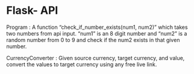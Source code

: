 # Flask- API
Program : A function “check_if_number_exists(num1, num2)” which takes two numbers from api
input. “num1” is an 8 digit number and “num2” is a random number from 0 to 9 and
check if the num2 exists in that given number.

CurrencyConverter : Given source currency, target currency, and value, convert the values to target currency
using any free live link.
